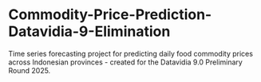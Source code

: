 # Commodity-Price-Prediction-Datavidia-9-Elimination
Time series forecasting project for predicting daily food commodity prices across Indonesian provinces - created for the Datavidia 9.0 Preliminary Round 2025.
